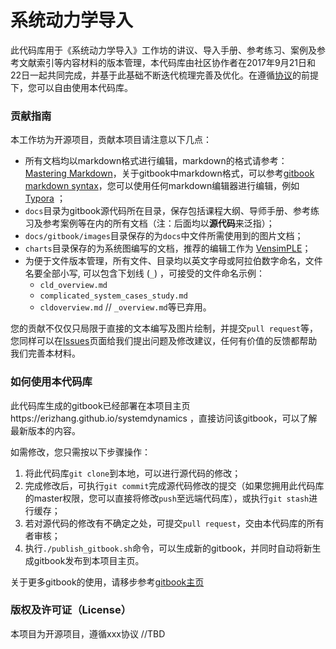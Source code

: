 # 系统动力学导入

此代码库用于《系统动力学导入》工作坊的讲议、导入手册、参考练习、案例及参考文献索引等内容材料的版本管理，本代码库由社区协作者在2017年9月21日和22日一起共同完成，并基于此基础不断迭代梳理完善及优化。在遵循[协议](#版权及许可证license "License")的前提下，您可以自由使用本代码库。

### 贡献指南

本工作坊为开源项目，贡献本项目请注意以下几点：

* 所有文档均以markdown格式进行编辑，markdown的格式请参考：[Mastering Markdown](https://guides.github.com/features/mastering-markdown/ "Markdown")，关于gitbook中markdown格式，可以参考[gitbook markdown syntax](https://toolchain.gitbook.com/syntax/markdown.html "gitbook markdown")，您可以使用任何markdown编辑器进行编辑，例如[Typora](https://typora.io/ "typora") ；
* `docs`目录为gitbook源代码所在目录，保存包括课程大纲、导师手册、参考练习及参考案例等在内的所有文档（注：后面均以**源代码**来泛指）；
* `docs/gitbook/images`目录保存的为`docs`中文件所需使用到的图片文档；
* `charts`目录保存的为系统图编写的文档，推荐的编辑工作为 [VensimPLE](https://vensim.com/vensim-personal-learning-edition/ "PLE")；
* 为便于文件版本管理，所有文件、目录均以英文字母或阿拉伯数字命名，文件名要全部小写, 可以包含下划线 (`_`) ，可接受的文件命名示例：
  * `cld_overview.md`
  * `complicated_system_cases_study.md`
  * `cldoverview.md` // `_overview.md`等已弃用。



您的贡献不仅仅只局限于直接的文本编写及图片绘制，并提交`pull request`等，您同样可以在[Issues](https://github.com/erizhang/systemdynamics/issues "open issues")页面给我们提出问题及修改建议，任何有价值的反馈都帮助我们完善本材料。



### 如何使用本代码库

此代码库生成的gitbook已经部署在本项目主页https://erizhang.github.io/systemdynamics ，直接访问该gitbook，可以了解最新版本的内容。

如需修改，您只需按以下步骤操作：

1. 将此代码库`git clone`到本地，可以进行源代码的修改；
2. 完成修改后，可执行`git commit`完成源代码修改的提交（如果您拥用此代码库的master权限，您可以直接将修改`push`至远端代码库），或执行`git stash`进行缓存；
3. 若对源代码的修改有不确定之处，可提交`pull request`，交由本代码库的所有者审核；
4. 执行`./publish_gitbook.sh`命令，可以生成新的gitbook，并同时自动将新生成gitbook发布到本项目主页。


关于更多gitbook的使用，请移步参考[gitbook主页](https://toolchain.gitbook.com/setup.html "setup gitbook")




### 版权及许可证（License）

本项目为开源项目，遵循xxx协议 //TBD